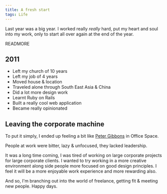 ```yaml
---
title: A fresh start
tags: Life
---
```


Last year was a big year. I worked really *really* hard, put my heart and soul into my work, only to start all over again at the end of the year.

READMORE

## 2011
- Left my church of 10 years
- Left my job of 4 years
- Moved house & location
- Traveled alone through South East Asia & China
- Did a lot more design work
- Learnt Ruby on Rails
- Built a really cool web application
- Became really opinionated

## Leaving the corporate machine
To put it simply, I ended up feeling a bit like [Peter Gibbons](http://www.imdb.com/title/tt0151804/) in Office Space.

People at work were bitter, lazy & unfocused, they lacked leadership.

It was a long time coming, I was tired of working on large corporate projects for large corporate clients.  I wanted to try working in a more creative environment along side people more focused on good design principles.  I feel it will be a more enjoyable work experience and more rewarding also.

And so, I'm branching out into the world of freelance, getting fit & meeting new people. Happy days.